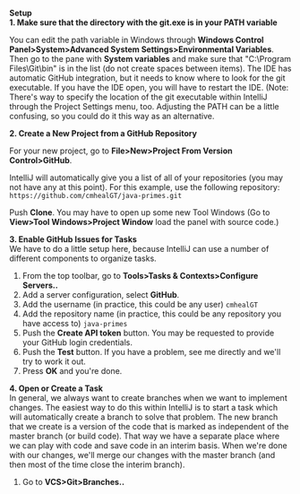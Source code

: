 **Setup**  
**1. Make sure that the directory with the git.exe is in your PATH variable**  

You can edit the path variable in Windows through **Windows Control Panel>System>Advanced System Settings>Environmental Variables**.  Then go to the pane with **System variables** and make sure that "C:\Program Files\Git\bin" is in the list (do not create spaces between items).  The IDE has automatic GitHub integration, but it needs to know where to look for the git executable.  If you have the IDE open, you will have to restart the IDE.  (Note: There's way to specify the location of the git executable within IntelliJ through the Project Settings menu, too.  Adjusting the PATH can be a little confusing, so you could do it this way as an alternative.

**2. Create a New Project from a GitHub Repository**

For your new project, go to **File>New>Project From Version Control>GitHub**.

IntelliJ will automatically give you a list of all of your repositories (you may not have any at this point).  For this example, use the following repository:
    `https://github.com/cmhealGT/java-primes.git`

Push **Clone**.   You may have to open up some new Tool Windows (Go to **View>Tool Windows>Project Window** load the panel with source code.)

**3. Enable GitHub Issues for Tasks**  
We have to do a little setup here, because IntelliJ can use a number of different components to organize tasks.

  1. From the top toolbar, go to **Tools>Tasks & Contexts>Configure Servers..**
  2. Add a server configuration, select **GitHub**.
  3. Add the username (in practice, this could be any user)
     `cmhealGT`
  4. Add the repository name (in practice, this could be any repository you have access to)
     `java-primes`
  5. Push the **Create API token** button.  You may be requested to provide your GitHub login credentials.
  6. Push the **Test** button.  If you have a problem, see me directly and we'll try to work it out.
  7. Press **OK** and you're done.

**4. Open or Create a Task**  
In general, we always want to create branches when we want to implement changes.  The easiest way to do this within IntelliJ is to start a task which will automatically create a branch to solve that problem.  The new branch that we create is a version of the code that is marked as independent of the master branch (or build code).  That way we have a separate place where we can play with code and save code in an interim basis.  When we're done with our changes, we'll merge our changes with the master branch (and then most of the time close the interim branch).
  1. Go to **VCS>Git>Branches..**